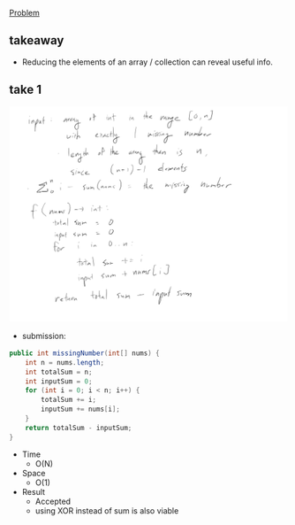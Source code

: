 [Problem](https://leetcode.com/problems/missing-number/)

## takeaway
- Reducing the elements of an array / collection can reveal useful info.

## take 1
![](img.jpg)
- submission:
```java
public int missingNumber(int[] nums) {
    int n = nums.length;
    int totalSum = n;
    int inputSum = 0;
    for (int i = 0; i < n; i++) {
        totalSum += i;
        inputSum += nums[i];
    }
    return totalSum - inputSum;
}
```
- Time
    - O(N)
- Space
    - O(1)
- Result
    - Accepted
    - using XOR instead of sum is also viable

